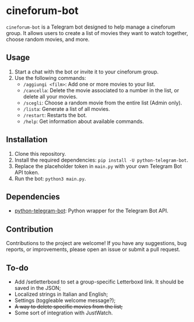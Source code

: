 # cineforum-bot
`cineforum-bot` is a Telegram bot designed to help manage a cineforum group. It allows users to create a list of movies they want to watch together, choose random movies, and more.

## Usage
1. Start a chat with the bot or invite it to your cineforum group.
2. Use the following commands:
   - `/aggiungi <film>`: Add one or more movies to your list.
   - `/cancella`: Delete the movie associated to a number in the list, or delete all your movies.
   - `/scegli`: Choose a random movie from the entire list (Admin only).
   - `/lista`: Generate a list of all movies.
   - `/restart`: Restarts the bot.
   - `/help`: Get information about available commands.

## Installation
1. Clone this repository.
2. Install the required dependencies: `pip install -U python-telegram-bot`.
3. Replace the placeholder token in `main.py` with your own Telegram Bot API token.
4. Run the bot: `python3 main.py`.

## Dependencies
- [python-telegram-bot](https://python-telegram-bot.readthedocs.io/): Python wrapper for the Telegram Bot API.

## Contribution
Contributions to the project are welcome! If you have any suggestions, bug reports, or improvements, please open an issue or submit a pull request.

## To-do
- Add /setletterboxd to set a group-specific Letterboxd link. It should be saved in the JSON;
- Localized strings in Italian and English;
- Settings (toggleable welcome message?);
- ~~A way to delete specific movies from the list;~~
- Some sort of integration with JustWatch.
